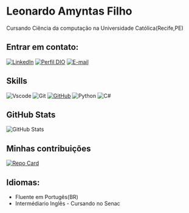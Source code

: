 
# Leonardo Amyntas Filho
 Cursando Ciência da computação na Universidade Católica(Recife,PE)

## Entrar em contato:
[![LinkedIn](https://img.shields.io/badge/linkedin-%230077B5.svg?style=for-the-badge&logo=linkedin&logoColor=white)](www.linkedin.com/in/leonardoamffilho)
[![Perfil DIO](https://img.shields.io/badge/-%20Perfil%20na%20DIO-30A3DC?style=for-the-badge)](https://web.dio.me/users/leoamff)
[![E-mail](https://img.shields.io/badge/-Email-000?style=for-the-badge&logo=microsoft-outlook&logoColor=E94D5F)](mailto:leoamff@gmail.com)

## Skills
![Vscode](https://img.shields.io/badge/Vscode-007ACC?style=for-the-badge&logo=visual-studio-code&logoColor=white)
![Git](https://img.shields.io/badge/GIT-E44C30?style=for-the-badge&logo=git&logoColor=white)
[![GitHub](https://img.shields.io/badge/GitHub-000?style=for-the-badge&logo=github&logoColor=30A3DC)](https://docs.github.com/)
![Python](https://img.shields.io/badge/python-3670A0?style=for-the-badge&logo=python&logoColor=ffdd54)
![C#](https://img.shields.io/badge/C%23-239120?style=for-the-badge&logo=c-sharp&logoColor=white) 


## GitHub Stats

![GitHub Stats](https://github-readme-stats.vercel.app/api?username=leoamff&theme=default&bg_color=000&border_color=30A3DC&show_icons=true&icon_color=30A3DC&title_color=E94D5F&text_color=FFF)

## Minhas contribuições
[![Repo Card](https://github-readme-stats.vercel.app/api/pin/?username=leoamff&repo=Resumo&bg_color=000&border_color=30A3DC&show_icons=true&icon_color=30A3DC&title_color=E94D5F&text_color=FFF)](https://github.com/leoamff/Resumo)

## Idiomas:
- Fluente em Portugês(BR)
- Intermédiario Inglês - Cursando no Senac
